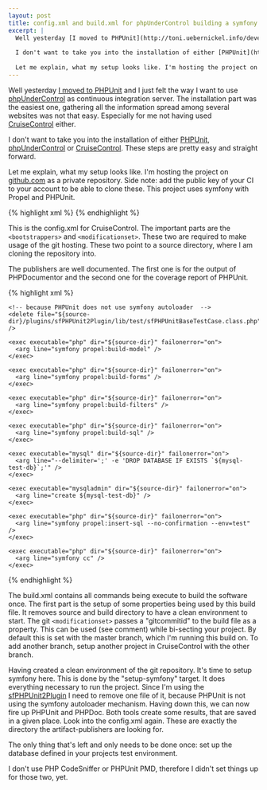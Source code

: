 ```yaml
---
layout: post
title: config.xml and build.xml for phpUnderControl building a symfony project hosted on github
excerpt: |
  Well yesterday [I moved to PHPUnit](http://toni.uebernickel.info/development/add-a-project-wide-testcase-to-sfphpunit2plugin/) and I just felt the way I want to use [phpUnderControl](http://phpundercontrol.org/) as continuous integration server. The installation part was the easiest one, gathering all the information spread among several websites was not that easy. Especially for me not having used [CruiseControl](http://cruisecontrol.sourceforge.net/) either.
  
  I don't want to take you into the installation of either [PHPUnit](http://www.phpunit.de/manual/current/en/installation.html), [phpUnderControl](http://phpundercontrol.org/documentation/installation.html) or [CruiseControl](http://cruisecontrol.sourceforge.net/main/install.html). These steps are pretty easy and straight forward.
  
  Let me explain, what my setup looks like. I'm hosting the project on [github.com](https://github.com/) as a private repository. Side note: add the public key of your CI to your account to be able to clone these. This project uses symfony with Propel and PHPUnit.
---
```

Well yesterday [I moved to PHPUnit](http://toni.uebernickel.info/development/add-a-project-wide-testcase-to-sfphpunit2plugin/) and I just felt the way I want to use [phpUnderControl](http://phpundercontrol.org/) as continuous integration server. The installation part was the easiest one, gathering all the information spread among several websites was not that easy. Especially for me not having used [CruiseControl](http://cruisecontrol.sourceforge.net/) either.

I don't want to take you into the installation of either [PHPUnit](http://www.phpunit.de/manual/current/en/installation.html), [phpUnderControl](http://phpundercontrol.org/documentation/installation.html) or [CruiseControl](http://cruisecontrol.sourceforge.net/main/install.html). These steps are pretty easy and straight forward.

Let me explain, what my setup looks like. I'm hosting the project on [github.com](https://github.com/) as a private repository. Side note: add the public key of your CI to your account to be able to clone these. This project uses symfony with Propel and PHPUnit.

{% highlight xml %}
<cruisecontrol>
  <project name="megacomplex" buildafterfailed="false">
    <schedule interval="60">
      <ant anthome="apache-ant-1.7.0" buildfile="projects/${project.name}/build.xml"/>
    </schedule>
    <listeners>
      <currentbuildstatuslistener file="logs/${project.name}/status.txt"/>
    </listeners>
    <modificationset quietperiod="60">
      <git localWorkingCopy="projects/${project.name}/source/" />
    </modificationset>
    <bootstrappers>
      <gitbootstrapper localWorkingCopy="projects/${project.name}/source/" />
    </bootstrappers>
    <log dir="logs/${project.name}">
      <merge dir="projects/${project.name}/build/logs/"/>
    </log>
    <publishers>
      <artifactspublisher dir="projects/${project.name}/build/api"
        dest="artifacts/${project.name}"
        subdirectory="api"/>
      <artifactspublisher dir="projects/${project.name}/build/coverage"
        dest="artifacts/${project.name}"
        subdirectory="coverage"/>
      <execute command="phpuc graph logs/${project.name} artifacts/${project.name}"/>
    </publishers>
  </project>
</cruisecontrol>
{% endhighlight %}

This is the config.xml for CruiseControl. The important parts are the `<bootstrappers>` and `<modificationset>`. These two are required to make usage of the git hosting. These two point to a source directory, where I am cloning the repository into.

The publishers are well documented. The first one is for the output of PHPDocumentor and the second one for the coverage report of PHPUnit.

{% highlight xml %}
<?xml version="1.0" encoding="UTF-8"?>
<project name="Megacomplex" default="build" basedir=".">
  <property name="git-repository" value="git@github.com:havvg/Megacomplex.git" />
  <property name="gitcommitid" value="master" />
  <property name="source-dir" value="${basedir}/source" />
  <property name="api-dir" value="${basedir}/build/api" />
  <property name="mysql-test-db" value="mcx-test" />
 
  <target name="build" depends="clean-build,setup-symfony,php-doc,phpunit" />
 
  <target name="clone" depends="clean-source">
    <mkdir dir="${source-dir}" />
    <!-- master branch is checked out by default. -->
    <exec executable="git" dir="${source-dir}">
      <arg line="clone ${git-repository} ." />
    </exec>
    <!-- This is only required for bi-secting. -->
    <!--
    <exec executable="git" dir="${source-dir}">
      <arg line="checkout ${gitcommitid}" />
    </exec>
    -->
  </target>
 
  <target name="clean-source">
    <delete dir="${source-dir}" />
  </target>
 
  <target name="clean-build">
    <delete dir="${basedir}/build" />
  </target>
 
  <target name="setup-symfony" depends="clone">
    <mkdir dir="${source-dir}/log" />
    <mkdir dir="${source-dir}/cache" />
    <exec executable="php" dir="${source-dir}" failonerror="on">
      <arg line="symfony project:permission" />
    </exec>
 
    <!-- because PHPUnit does not use symfony autoloader  -->
    <delete file="${source-dir}/plugins/sfPHPUnit2Plugin/lib/test/sfPHPUnitBaseTestCase.class.php" />
 
    <exec executable="php" dir="${source-dir}" failonerror="on">
      <arg line="symfony propel:build-model" />
    </exec>
 
    <exec executable="php" dir="${source-dir}" failonerror="on">
      <arg line="symfony propel:build-forms" />
    </exec>
 
    <exec executable="php" dir="${source-dir}" failonerror="on">
      <arg line="symfony propel:build-filters" />
    </exec>
 
    <exec executable="php" dir="${source-dir}" failonerror="on">
      <arg line="symfony propel:build-sql" />
    </exec>
 
    <exec executable="mysql" dir="${source-dir}" failonerror="on">
      <arg line="--delimiter=';' -e 'DROP DATABASE IF EXISTS `${mysql-test-db}`;'" />
    </exec>
 
    <exec executable="mysqladmin" dir="${source-dir}" failonerror="on">
      <arg line="create ${mysql-test-db}" />
    </exec>
 
    <exec executable="php" dir="${source-dir}" failonerror="on">
      <arg line="symfony propel:insert-sql --no-confirmation --env=test" />
    </exec>
 
    <exec executable="php" dir="${source-dir}" failonerror="on">
      <arg line="symfony cc" />
    </exec>
  </target>
 
  <target name="php-doc">
    <mkdir dir="${api-dir}" />
    <exec executable="phpdoc" dir="${source-dir}">
      <arg line="-q -i cache,data,log,lib/model/*/om/,lib/model/*/map/,lib/form/*/base,lib/filter/*/base,lib/vendor,test,web -t ${api-dir} -tb /usr/share/php/data/phpUnderControl/data/phpdoc -o HTML:Phpuc:phpuc -d ."/>
    </exec>
  </target>
 
  <target name="phpunit">
    <mkdir dir="${basedir}/build/logs" />
    <mkdir dir="${basedir}/build/coverage" />
    <exec executable="phpunit" dir="${source-dir}" failonerror="on">
      <arg line="--log-junit ${basedir}/build/logs/phpunit.xml
        --coverage-clover ${basedir}/build/logs/phpunit.coverage.xml
        --coverage-html ${basedir}/build/coverage
        --configuration ${source-dir}/phpunit.xml.dist" />
    </exec>
  </target>
</project>
{% endhighlight %}

The build.xml contains all commands being execute to build the software once. The first part is the setup of some properties being used by this build file. It removes source and build directory to have a clean environment to start. The git `<modificationset>` passes a "gitcommitid" to the build file as a property. This can be used (see comment) while bi-secting your project. By default this is set with the master branch, which I'm running this build on. To add another branch, setup another project in CruiseControl with the other branch.

Having created a clean environment of the git repository. It's time to setup symfony here. This is done by the "setup-symfony" target. It does everything necessary to run the project. Since I'm using the [sfPHPUnit2Plugin](http://www.symfony-project.org/plugins/sfPHPUnit2Plugin) I need to remove one file of it, because PHPUnit is not using the symfony autoloader mechanism. Having down this, we can now fire up PHPUnit and PHPDoc. Both tools create some results, that are saved in a given place. Look into the config.xml again. These are exactly the directory the artifact-publishers are looking for.

The only thing that's left and only needs to be done once: set up the database defined in your projects test environment.

I don't use PHP CodeSniffer or PHPUnit PMD, therefore I didn't set things up for those two, yet.
